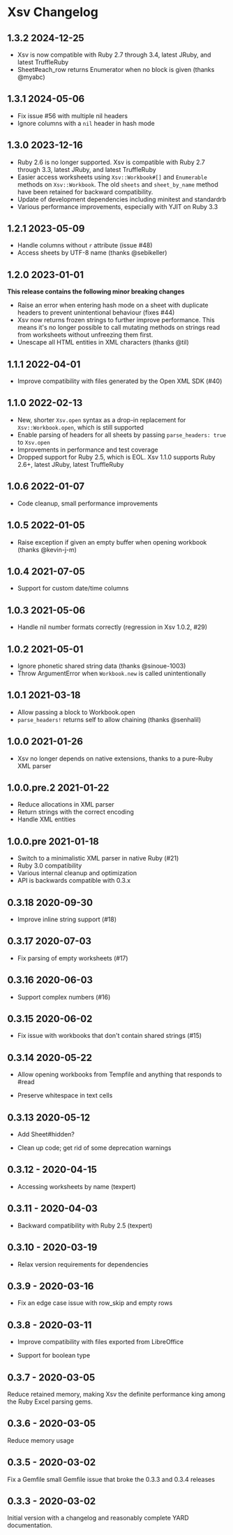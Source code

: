 # Xsv Changelog

## 1.3.2 2024-12-25

- Xsv is now compatible with Ruby 2.7 through 3.4, latest JRuby, and latest TruffleRuby
- Sheet#each_row returns Enumerator when no block is given (thanks @myabc)

## 1.3.1 2024-05-06

- Fix issue #56 with multiple nil headers
- Ignore columns with a `nil` header in hash mode

## 1.3.0 2023-12-16

- Ruby 2.6 is no longer supported. Xsv is compatible with Ruby 2.7 through 3.3, latest JRuby, and latest TruffleRuby
- Easier access worksheets using `Xsv::Workbook#[]` and `Enumerable` methods on `Xsv::Workbook`. The old `sheets` and `sheet_by_name` method have been retained for backward compatibility.
- Update of development dependencies including minitest and standardrb
- Various performance improvements, especially with YJIT on Ruby 3.3

## 1.2.1 2023-05-09

- Handle columns without `r` attribute (issue #48)
- Access sheets by UTF-8 name (thanks @sebikeller)

## 1.2.0 2023-01-01

**This release contains the following minor breaking changes**

- Raise an error when entering hash mode on a sheet with duplicate headers to prevent unintentional behaviour (fixes #44)
- Xsv now returns frozen strings to further improve performance. This means it's no longer possible to call mutating methods on strings read from worksheets without unfreezing them first.
- Unescape all HTML entities in XML characters (thanks @til)

## 1.1.1 2022-04-01

- Improve compatibility with files generated by the Open XML SDK (#40)

## 1.1.0 2022-02-13

- New, shorter `Xsv.open` syntax as a drop-in replacement for `Xsv::Workbook.open`, which is still supported
- Enable parsing of headers for all sheets by passing `parse_headers: true` to `Xsv.open`
- Improvements in performance and test coverage
- Dropped support for Ruby 2.5, which is EOL. Xsv 1.1.0 supports Ruby 2.6+, latest JRuby, latest TruffleRuby

## 1.0.6 2022-01-07

- Code cleanup, small performance improvements

## 1.0.5 2022-01-05

- Raise exception if given an empty buffer when opening workbook (thanks @kevin-j-m)

## 1.0.4 2021-07-05

- Support for custom date/time columns

## 1.0.3 2021-05-06

- Handle nil number formats correctly (regression in Xsv 1.0.2, #29)

## 1.0.2 2021-05-01

- Ignore phonetic shared string data (thanks @sinoue-1003)
- Throw ArgumentError when `Workbook.new` is called unintentionally

## 1.0.1 2021-03-18

- Allow passing a block to Workbook.open
- `parse_headers!` returns self to allow chaining (thanks @senhalil)

## 1.0.0 2021-01-26

- Xsv no longer depends on native extensions, thanks to a pure-Ruby XML parser

## 1.0.0.pre.2 2021-01-22

- Reduce allocations in XML parser
- Return strings with the correct encoding
- Handle XML entities

## 1.0.0.pre 2021-01-18

-  Switch to a minimalistic XML parser in native Ruby (#21)
-  Ruby 3.0 compatibility
-  Various internal cleanup and optimization
-  API is backwards compatible with 0.3.x

## 0.3.18 2020-09-30

-  Improve inline string support (#18)

## 0.3.17 2020-07-03

- Fix parsing of empty worksheets (#17)

## 0.3.16 2020-06-03

- Support complex numbers (#16)

## 0.3.15 2020-06-02

- Fix issue with workbooks that don't contain shared strings (#15)

## 0.3.14 2020-05-22

- Allow opening workbooks from Tempfile and anything that responds to #read

- Preserve whitespace in text cells

## 0.3.13 2020-05-12

- Add Sheet#hidden?

- Clean up code; get rid of some deprecation warnings

## 0.3.12 - 2020-04-15

- Accessing worksheets by name (texpert)

## 0.3.11 - 2020-04-03

- Backward compatibility with Ruby 2.5 (texpert)

## 0.3.10 - 2020-03-19

- Relax version requirements for dependencies

## 0.3.9 - 2020-03-16

- Fix an edge case issue with row_skip  and empty rows

## 0.3.8 - 2020-03-11

- Improve compatibility with files exported from LibreOffice

- Support for boolean type

## 0.3.7 - 2020-03-05

Reduce retained memory, making Xsv the definite performance king among the
Ruby Excel parsing gems.

## 0.3.6 - 2020-03-05

Reduce memory usage

## 0.3.5 - 2020-03-02

Fix a Gemfile small Gemfile issue that broke the 0.3.3 and 0.3.4 releases

## 0.3.3 - 2020-03-02

Initial version with a changelog and reasonably complete YARD documentation.
